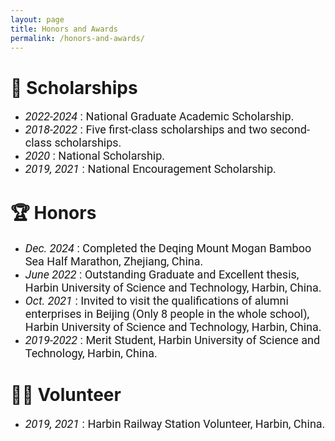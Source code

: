 ```yaml
---
layout: page
title: Honors and Awards
permalink: /honors-and-awards/
---
```


# 🏅 Scholarships
- <span style="font-family: Roboto;font-size: 18px;">*2022-2024* : National Graduate Academic Scholarship.</span>
- <span style="font-family: Roboto;font-size: 18px;">*2018-2022* : Five first-class scholarships and two second-class scholarships.</span>
- <span style="font-family: Roboto;font-size: 18px;">*2020* : National Scholarship.</span>
- <span style="font-family: Roboto;font-size: 18px;">*2019, 2021* : National Encouragement Scholarship.</span>


# 🏆 Honors
- <span style="font-family: Roboto;font-size: 18px;">*Dec. 2024* : Completed the Deqing Mount Mogan Bamboo Sea Half Marathon, Zhejiang, China.</span>
- <span style="font-family: Roboto;font-size: 18px;">*June 2022* : Outstanding Graduate and Excellent thesis, Harbin University of Science and Technology, Harbin, China.</span>
- <span style="font-family: Roboto;font-size: 18px;">*Oct. 2021* : Invited to visit the qualifications of alumni enterprises in Beijing (Only 8 people in the whole school), Harbin University of Science and Technology, Harbin, China.</span>
- <span style="font-family: Roboto;font-size: 18px;">*2019-2022* : Merit Student, Harbin University of Science and Technology, Harbin, China.</span>

# 🦸‍♂️ Volunteer
- <span style="font-family: Roboto;font-size: 18px;">*2019, 2021* : Harbin Railway Station Volunteer, Harbin, China.</span>








